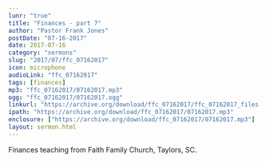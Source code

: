 ```yaml
---
lunr: "true"
title: "Finances - part 7"
author: "Pastor Frank Jones"
postDate: "07-16-2017"
date: 2017-07-16
category: "sermons"
slug: "2017/07/ffc_07162017"
icon: microphone
audioLink: "ffc_07162017"
tags: [finances]
mp3: "ffc_07162017/07162017.mp3"
ogg: "ffc_07162017/07162017.ogg"
linkurl: "https://archive.org/download/ffc_07162017/ffc_07162017_files.xml"
ipath: "https://archive.org/download/ffc_07162017/07162017.mp3"
enclosure: ["https://archive.org/download/ffc_07162017/07162017.mp3"]
layout: sermon.html
---
```


Finances teaching from Faith Family Church, Taylors, SC.
